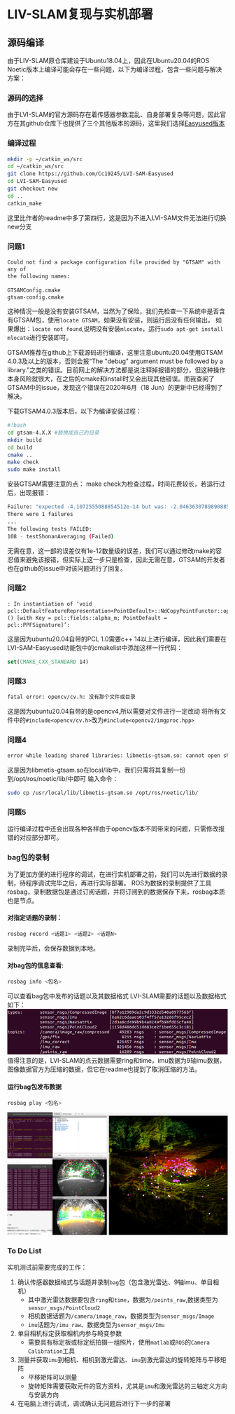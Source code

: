 # LIV-SLAM复现与实机部署

## 源码编译
由于LIV-SLAM原仓库建设于Ubuntu18.04上，因此在Ubuntu20.04的ROS Noetic版本上编译可能会存在一些问题，以下为编译过程，包含一些问题与解决方案：

### 源码的选择
由于LVI-SLAM的官方源码存在着传感器参数混乱、自身部署复杂等问题，因此官方在其github仓库下也提供了三个其他版本的源码，这里我们选择[Easyused版本](https://github.com/Cc19245/LVI-SAM-Easyused)

### 编译过程
```bash
mkdir -p ~/catkin_ws/src 
cd ~/catkin_ws/src
git clone https://github.com/Cc19245/LVI-SAM-Easyused
cd LVI-SAM-Easyused
git checkout new
cd ..
catkin_make
```
这里比作者的readme中多了第四行，这是因为不进入LVI-SAM文件无法进行切换new分支

### 问题1
```
Could not find a package configuration file provided by "GTSAM" with any of
the following names:

GTSAMConfig.cmake
gtsam-config.cmake
```
这种情况一般是没有安装GTSAM，当然为了保险，我们先检查一下系统中是否含有GTSAM包，使用`locate GTSAM`，如果没有安装，则运行后没有任何输出。
如果爆出：`locate not found`,说明没有安装`mlocate`，运行`sudo apt-get install mlocate`进行安装即可。

GTSAM推荐在github上下载源码进行编译，这里注意ubuntu20.04使用GTSAM 4.0.3及以上的版本，否则会报“The "debug" argument must be followed by a library.”之类的错误。目前网上的解决方法都是说注释掉报错的部分，但这种操作本身风险就很大，在之后的cmake和install时又会出现其他错误。而我查阅了GTSAM中的issue，发现这个错误在2020年6月（18 Jun）的更新中已经得到了解决。

下载GTSAM4.0.3版本后，以下为编译安装过程：
```bash
#!bash
cd gtsam-4.X.X #替换成自己的目录
mkdir build
cd build
cmake ..
make check
sudo make install
```
安装GTSAM需要注意的点：
make check为检查过程，时间花费较长，若运行过后，出现报错：
```bash
Failure: "expected -4.1072555088854512e-14 but was: -2.0463630789890885e-12"
There were 1 failures
...
The following tests FAILED:
108 - testShonanAveraging (Failed)
```
无需在意，这一部的误差仅有1e-12数量级的误差，我们可以通过修改make的容忍值来避免该报错，但实际上这一步只是检查，因此无需在意，GTSAM的开发者也在github的issue中对该问题进行了回复。

### 问题2
```
: In instantiation of ‘void pcl::DefaultFeatureRepresentation<PointDefault>::NdCopyPointFunctor::operator()() [with Key = pcl::fields::alpha_m; PointDefault = pcl::PPFSignature]’:
```

这是因为ubuntu20.04自带的PCL 1.0需要c++ 14以上进行编译，因此我们需要在LVI-SAM-Easyused功能包中的cmakelist中添加这样一行代码：
```cmake
set(CMAKE_CXX_STANDARD 14)
```

### 问题3
```bash
fatal error: opencv/cv.h: 没有那个文件或目录
```
这是因为ubuntu20.04自带的是opencv4,所以需要对文件进行一定改动
将所有文件中的`#include<opencv/cv.h>`改为`#include<opencv2/imgproc.hpp>`

### 问题4
```bash
error while loading shared libraries: libmetis-gtsam.so: cannot open shared object file: No such file or directory
```
这是因为libmetis-gtsam.so在local/lib中，我们只需将其复制一份到/opt/ros/noetic/lib/中即可
输入命令：
```bash
sudo cp /usr/local/lib/libmetis-gtsam.so /opt/ros/noetic/lib/
```

### 问题5
运行编译过程中还会出现各种各样由于opencv版本不同带来的问题，只需修改报错的对应部分即可。

### bag包的录制
为了更加方便的进行程序的调试，在进行实机部署之前，我们可以先进行数据的录制，待程序调试完毕之后，再进行实际部署。
ROS为数据的录制提供了工具rosbag，录制数据包是通过订阅话题，并将订阅到的数据保存下来，rosbag本质也是节点。

#### 对指定话题的录制：
```bash
rosbag record <话题1> <话题2> <话题N>
```
录制完毕后，会保存数据到本地。
#### 对bag包的信息查看:
```bash
rosbag info <包名>
```
可以查看bag包中发布的话题以及其数据格式
LVI-SLAM需要的话题以及数据格式如下：
![](pic/21.png)
值得注意的是，LVI-SLAM的点云数据需要ring和time，imu数据为9轴imu数据，图像数据官方为压缩的数据，但它在readme也提到了取消压缩的方法。
#### 运行bag包发布数据
```bash
rosbag play <包名>
```
![效果图](pic/24.png)
### To Do List
实机测试前需要完成的工作：
1. 确认传感器数据格式与话题并录制`bag`包（包含激光雷达、9轴imu、单目相机）
   - 其中激光雷达数据要包含`ring`和`time`，数据为`/points_raw`,数据类型为`sensor_msgs/PointCloud2`
   - 相机数据话题为`/camera/image_raw`，数据类型为`sensor_msgs/Image`
   - `imu`话题为`/imu_raw`、数据类型为`sensor_msgs/Imu`
2. 单目相机标定获取相机内参与畸变参数
   - 需要具有标定板或标定纸拍摄一组照片，使用`matlab`或`ROS`的`Camera Calibration`工具
3. 测量并获取`imu`到相机、相机到激光雷达、`imu`到激光雷达的旋转矩阵与平移矩阵
   - 平移矩阵可以测量
   - 旋转矩阵需要获取元件的官方资料，尤其是`imu`和激光雷达的三轴定义方向与安装方向
4. 在电脑上进行调试，调试确认无问题后进行下一步的部署
